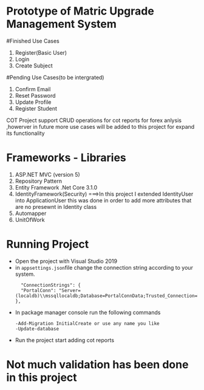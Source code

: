 
# Prototype of Matric Upgrade Management System

#Finished Use Cases
1. Register(Basic User) 
2. Login
3. Create Subject

#Pending Use Cases(to be intergrated)
1. Confirm Email
2. Reset Password
3. Update Profile
4. Register Student

COT Project support CRUD operations for cot reports for forex anlysis ,howerver in future more use cases will be added to this project for expand its functionality

# Frameworks - Libraries

1. ASP.NET MVC (version 5)
2. Repository Pattern
3. Entity Framework .Net Core 3.1.0
4. IdentityFramework(Security)
   ===>In this project I extended IdentityUser into ApplicationUser this was done in order to add more attributes that are no presewnt in Identity class
4. Automapper
5. UnitOfWork

# Running Project

- Open the project with Visual Studio 2019
- in `appsettings.json`file change the connection string according to your system.
  ```
    "ConnectionStrings": {
    "PortalConn": "Server=(localdb)\\mssqllocaldb;Database=PortalConnData;Trusted_Connection=True;MultipleActiveResultSets=true"
  },
  ```
- In package manager console run the following commands 
    ```
	-Add-Migration InitialCreate or use any name you like
	-Update-database 
   ```
- Run the project start adding cot reports

#  Not much validation has been done in this project 
